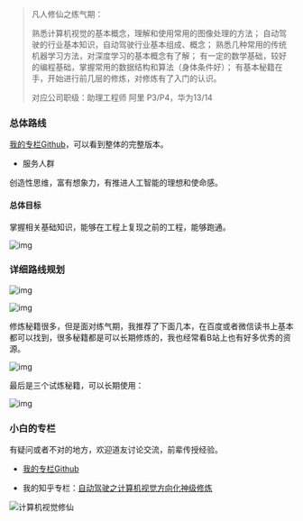 > 凡人修仙之练气期：
>
> 熟悉计算机视觉的基本概念，理解和使用常用的图像处理的方法；
> 自动驾驶的行业基本知识，自动驾驶行业基本组成、概念；
> 熟悉几种常用的传统机器学习方法，对深度学习的基本概念有了解；
> 有一定的数学基础，较好的编程基础，掌握常用的数据结构和算法（身体条件好）；
> 有基本秘籍在手，开始进行前几层的修炼，对修炼有了入门的认识。
>
> 对应公司职级：助理工程师 阿里 P3/P4，华为13/14

### 总体路线

[我的专栏Github](https://github.com/sunrong1/self-driving)，可以看到整体的完整版本。

- 服务人群

创造性思维，富有想象力，有推进人工智能的理想和使命感。

#### 总体目标

掌握相关基础知识，能够在工程上复现之前的工程，能够跑通。

![img](https://pic1.zhimg.com/v2-b9d4812975cc2567fdb37f260e6d3c34_b.png)

### 详细路线规划

![img](https://pic4.zhimg.com/v2-82d834191ddcf7731237341d87cfa00b_b.png)

![img](https://pic4.zhimg.com/v2-fe48538bfd7fdfe2b102317f86b3594f_b.png)

修炼秘籍很多，但是面对练气期，我推荐了下面几本，在百度或者微信读书上基本都可以找到，很多秘籍都是可以长期修炼的，我也经常看B站上也有好多优秀的资源。

![img](https://pic1.zhimg.com/v2-f119ce89623096cc703eb10acafd6650_b.png)

最后是三个试炼秘籍，可以长期使用：

![img](https://pic4.zhimg.com/v2-358e13617d9dcce130a6f4bb5d90e4c3_b.png)



### 小白的专栏

有疑问或者不对的地方，欢迎道友讨论交流，前辈传授经验。



- [我的专栏Github](https://github.com/sunrong1/self-driving)

- 我的知乎专栏：[自动驾驶之计算机视觉方向化神级修炼](https://www.zhihu.com/column/c_1407110076645273600)

![计算机视觉修仙](https://p1.pstatp.com/origin/feff0001d1a38c91b8b7)
